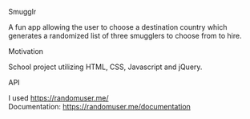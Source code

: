 Smugglr

A fun app allowing the user to choose a destination country which generates a randomized list of three smugglers to choose from to hire.

Motivation

School project utilizing HTML, CSS, Javascript and jQuery.

API

I used https://randomuser.me/<br>
Documentation: https://randomuser.me/documentation
